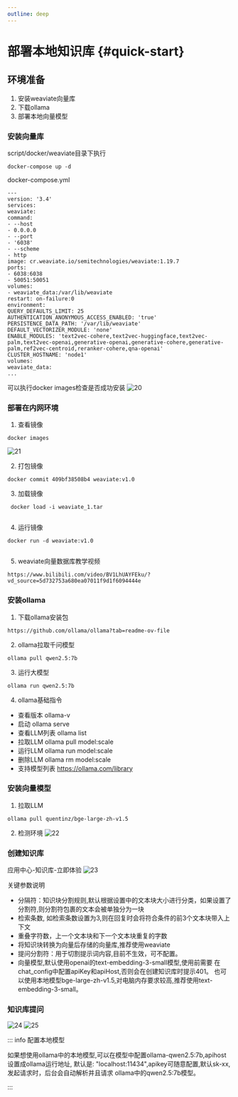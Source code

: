 ```yaml
---
outline: deep
---
```


# 部署本地知识库 {#quick-start}

## 环境准备
1. 安装weaviate向量库
2. 下载ollama
3. 部署本地向量模型

### 安装向量库
 script/docker/weaviate目录下执行
```
docker-compose up -d 
```
docker-compose.yml
```
---
version: '3.4'
services:
weaviate:
command:
- --host
- 0.0.0.0
- --port
- '6038'
- --scheme
- http
image: cr.weaviate.io/semitechnologies/weaviate:1.19.7
ports:
- 6038:6038
- 50051:50051
volumes:
- weaviate_data:/var/lib/weaviate
restart: on-failure:0
environment:
QUERY_DEFAULTS_LIMIT: 25
AUTHENTICATION_ANONYMOUS_ACCESS_ENABLED: 'true'
PERSISTENCE_DATA_PATH: '/var/lib/weaviate'
DEFAULT_VECTORIZER_MODULE: 'none'
ENABLE_MODULES: 'text2vec-cohere,text2vec-huggingface,text2vec-palm,text2vec-openai,generative-openai,generative-cohere,generative-palm,ref2vec-centroid,reranker-cohere,qna-openai'
CLUSTER_HOSTNAME: 'node1'
volumes:
weaviate_data:
...
```
可以执行docker images检查是否成功安装
![20](/guide/image/20.png)

### 部署在内网环境

1. 查看镜像 
```
docker images 
```
![21](/guide/image/21.png)

2. 打包镜像
```
docker commit 409bf38508b4 weaviate:v1.0
```

3. 加载镜像

```
 docker load -i weaviate_1.tar
 
```

4. 运行镜像
 
```
docker run -d weaviate:v1.0
 
```

5. weaviate向量数据库教学视频
```
https://www.bilibili.com/video/BV1LhUAYFEku/?vd_source=5d732753a680ea07011f9d1f6094444e
```

### 安装ollama

1. 下载ollama安装包
```
https://github.com/ollama/ollama?tab=readme-ov-file

```

2. ollama拉取千问模型

```
ollama pull qwen2.5:7b
```

3. 运行大模型  

```
ollama run qwen2.5:7b 
```

4. ollama基础指令
- 查看版本 ollama-v
- 启动 ollama serve
- 查看LLM列表 ollama list
- 拉取LLM ollama pull model:scale
- 运行LLM ollama run model:scale
- 删除LLM ollama rm model:scale
- 支持模型列表 https://ollama.com/library

### 安装向量模型
1. 拉取LLM 
```
ollama pull quentinz/bge-large-zh-v1.5
```

2. 检测环境
![22](/guide/image/22.png)

### 创建知识库
应用中心-知识库-立即体验
![23](/guide/image/23.png)

关键参数说明
- 分隔符：知识块分割规则,默认根据设置中的文本块大小进行分类，如果设置了分割符,则分割符包裹的文本会被单独分为一块
- 检索条数, 如检索条数设置为3,则在回复时会将符合条件的前3个文本块带入上下文
- 重叠字符数，上一个文本块和下一个文本块重复的字数
- 将知识块转换为向量后存储的向量库,推荐使用weaviate
- 提问分割符：用于切割提示词内容,目前不生效，可不配置。
- 向量模型,默认使用openai的text-embedding-3-small模型,使用前需要
在chat_config中配置apiKey和apiHost,否则会在创建知识库时提示401。
也可以使用本地模型bge-large-zh-v1.5,对电脑内存要求较高,推荐使用text-embedding-3-small。

### 知识库提问
![24](/guide/image/24.png)
![25](/guide/image/25.png)

::: info 配置本地模型

如果想使用ollama中的本地模型,可以在模型中配置ollama-qwen2.5:7b,apihost设置成ollama运行地址,
默认是: "localhost:11434",apikey可随意配置,默认sk-xx,发起请求时，后台会自动解析并且请求
ollama中的qwen2.5:7b模型。

:::

